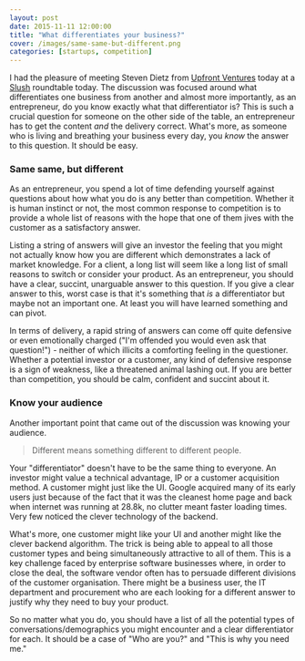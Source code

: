 ```yaml
---
layout: post
date: 2015-11-11 12:00:00
title: "What differentiates your business?"
cover: /images/same-same-but-different.png
categories: [startups, competition]
---
```


I had the pleasure of meeting Steven Dietz from [Upfront Ventures][upfront-vc] today at a [Slush][slush] roundtable today. The discussion was focused around what differentiates one business from another and almost more importantly, as an entrepreneur, do you know exactly what that differentiator is? 
This is such a crucial question for someone on the other side of the table, an entrepreneur has to get the content *and* the delivery correct. What's more, as someone who is living and breathing your business every day, you *know* the answer to this question. It should be easy.

### Same same, but different

As an entrepreneur, you spend a lot of time defending yourself against questions about how what you do is any better than competition. Whether it is human instinct or not, the most common response to competition is to provide a whole list of reasons with the hope that one of them jives with the customer as a satisfactory answer. 

Listing a string of answers will give an investor the feeling that you might not actually know how you are different which demonstrates a lack of market knowledge. For a client, a long list will seem like a long list of small reasons to switch or consider your product. As an entrepreneur, you should have a clear, succint, unarguable answer to this question. If you give a clear answer to this, worst case is that it's something that *is* a differentiator but maybe not an important one. At least you will have learned something and can pivot.

In terms of delivery, a rapid string of answers can come off quite defensive or even emotionally charged ("I'm offended you would even ask that question!") - neither of which illicits a comforting feeling in the questioner. Whether a potential investor or a customer, any kind of defensive response is a sign of weakness, like a threatened animal lashing out. If you are better than competition, you should be calm, confident and succint about it.


### Know your audience

Another important point that came out of the discussion was knowing your audience. 

> Different means something different to different people.

Your "differentiator" doesn't have to be the same thing to everyone. An investor might value a technical advantage, IP or a customer acquisition method. A customer might just like the UI. Google acquired many of its early users just because of the fact that it was the cleanest home page and back when internet was running at 28.8k, no clutter meant faster loading times. Very few noticed the clever technology of the backend.

What's more, one customer might like your UI and another might like the clever backend algorithm. The trick is being able to appeal to all those customer types and being simultaneously attractive to all of them. This is a key challenge faced by enterprise software businesses where, in order to close the deal, the software vendor often has to persuade different divisions of the customer organisation. There might be a business user, the IT department and procurement who are each looking for a different answer to justify why they need to buy your product.

So no matter what you do, you should have a list of all the potential types of conversations/demographics you might encounter and a clear differentiator for each. It should be a case of "Who are you?" and "This is why you need me."


[upfront-vc]:	http://upfront.com
[slush]:		http://slush.org